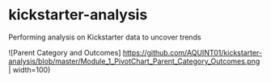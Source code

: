 # kickstarter-analysis
Performing analysis on Kickstarter data to uncover trends

![Parent Category and Outcomes] https://github.com/AQUINT01/kickstarter-analysis/blob/master/Module_1_PivotChart_Parent_Category_Outcomes.png | width=100)
